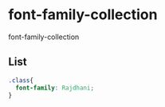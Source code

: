 # font-family-collection
font-family-collection

## List

```css
.class{
  font-family: Rajdhani;
}
```
